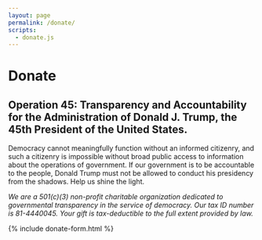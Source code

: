 ```yaml
---
layout: page
permalink: /donate/
scripts:
  - donate.js
---
```


# Donate

## Operation 45: Transparency and Accountability for the Administration of Donald J. Trump, the 45th President of the United States.

Democracy cannot meaningfully function without an informed citizenry, and such a citizenry is impossible without broad public access to information about the operations of government. If our government is to be accountable to the people, Donald Trump must not be allowed to conduct his presidency from the shadows. Help us shine the light.

*We are a 501(c)(3) non-profit charitable organization dedicated to governmental transparency in the service of democracy. Our tax ID number is 81-4440045. Your gift is tax-deductible to the full extent provided by law.*

{% include donate-form.html %}
